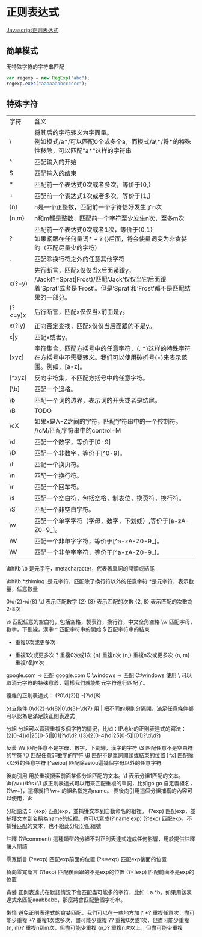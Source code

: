 # 正则表达式

[Javascript正则表达式](https://developer.mozilla.org/zh-CN/docs/Web/JavaScript/Guide/Regular_Expressions)

## 简单模式

无特殊字符的字符串匹配

```javascript
var regexp = new RegExp("abc");
regexp.exec("aaaaaaabcccccc");
```

## 特殊字符

<table>
  <tr></tr>
    <td>字符</td>
    <td>含义</td>
  <tr><td>\</td><td>
    将其后的字符转义为字面量。<br/>
    例如模式/a*/可以匹配0个或多个a，而模式/a\*/将*的特殊性移除，可以匹配"a*"这样的字符串
  </td></tr>
  <tr><td>^</td><td>
    匹配输入的开始
  </td></tr>
  <tr><td>$</td><td>
    匹配输入的结束
  </td></tr>
  <tr><td>*</td><td>
    匹配前一个表达式0次或者多次，等价于{0,}
  </td></tr>
  <tr><td>+</td><td>
    匹配前一个表达式1次或者多次，等价于{1,}
  </td></tr>
  <tr><td>{n}</td><td>
    n是一个正整数，匹配前一个字符恰好发生了n次
  </td></tr>
  <tr><td>{n,m}</td><td>
    n和m都是整数，匹配前一个字符至少发生n次，至多m次
  </td></tr>
  <tr><td>?</td><td>
    匹配前一个表达式0次或者1次，等价于{0,1}<br/>
    如果紧跟在任何量词* + ? {}后面，将会使量词变为非贪婪的（匹配尽量少的字符）
  </td></tr>
  <tr><td>.</td><td>
    匹配除换行符之外的任意其他字符
  </td></tr>
  <tr><td>x(?=y)</td><td>
    先行断言，匹配x仅仅当x后面紧跟y。<br/>
    /Jack(?=Sprat|Frost)/匹配‘Jack’仅仅当它后面跟着'Sprat'或者是‘Frost’。但是‘Sprat’和‘Frost’都不是匹配结果的一部分。
  </td></tr>
  <tr><td>(?<=y)x</td><td>
    后行断言，匹配x仅仅当x前面是y。
  </td></tr>
  <tr><td>x(?!y)</td><td>
    正向否定查找，匹配x仅仅当后面跟的不是y。
  </td></tr>
  <tr><td>x|y</td><td>
    匹配x或者y。
  </td></tr>
  <tr><td>[xyz]</td><td>
    字符集合，匹配方括号中的任意字符，(. *)这样的特殊字符在方括号中不需要转义。我们可以使用破折号(-)来表示范围。例如，[a-z]。
  </td></tr>
  <tr><td>[^xyz]</td><td>
    反向字符集，不匹配方括号中的任意字符。
  </td></tr>
  <tr><td>[\b]</td><td>
    匹配一个退格。
  </td></tr>
  <tr><td>\b</td><td>
    匹配一个词的边界，表示词的开头或者是结尾。
  </td></tr>
  <tr><td>\B</td><td>
    TODO
  </td></tr>
  <tr><td>\cX</td><td>
    如果x是A-Z之间的字符，匹配字符串中的一个控制符。<br/>
    /\cM/匹配字符串中的control-M
  </td></tr>
  <tr><td>\d</td><td>
    匹配一个数字，等价于[0-9]
  </td></tr>
  <tr><td>\D</td><td>
    匹配一个非数字，等价于[^0-9]。
  </td></tr>
  <tr><td>\f</td><td>
    匹配一个换页符。
  </td></tr>
  <tr><td>\n</td><td>
    匹配一个换行符。
  </td></tr>
  <tr><td>\r</td><td>
    匹配一个回车符。
  </td></tr>
  <tr><td>\s</td><td>
    匹配一个空白符，包括空格，制表位，换页符，换行符。
  </td></tr>
  <tr><td>\S</td><td>
    匹配一个非空白字符。
  </td></tr>
  <tr><td>\w</td><td>
    匹配一个单字字符（字母，数字，下划线）,等价于[a-zA-Z0-9_]。
  </td></tr>
  <tr><td>\W</td><td>
    匹配一个非单字字符，等价于[^a-zA-Z0-9_]。
  </td></tr>
  <tr><td>\W</td><td>
    匹配一个非单字字符，等价于[^a-zA-Z0-9_]。
  </td></tr>
</table>
 



\bhi\b
\b 是元字符，metacharacter，代表著單詞的開頭或結尾

\bhi\b.*zhiming
.是元字符，匹配除了換行符以外的任意字符
*是元字符，表示數量，任意數量

0\d{2}-\d{8}
\d 表示匹配數字
{2} {8} 表示匹配的次數
{2, 8} 表示匹配的次數為2-8次

\s 匹配任意的空白符，包括空格，製表符，換行符，中文全角空格
\w 匹配字母，數字，下劃線，漢字
^ 匹配字符串的開始
$ 匹配字符串的結束
* 重複0次或更多次
+ 重複1次或更多次
? 重複0次或1次
{n} 重複n次
{n,} 重複n次或更多次
{n, m} 重複n到m次

google\.com => 匹配 google.com
C:\\windows => 匹配 C:\windows
使用 \ 可以取消元字符的特殊意義，這樣我們就能對元字符進行匹配了。

複雜的正則表達式：
\(?0\d{2}[) -]?\d{8}

分支條件
0\d{2}-\d{8}|0\d{3}-\d{7}
用 | 把不同的規則分隔開，滿足任意條件都可以認為是滿足該正則表達式

分組
分組可以實現重複多個字符的情況，比如：IP地址的正則表達式的寫法：
(2[0-4]\d|25[0-5]|[01]?\d\d?\.){3}(2[0-4]\d|25[0-5]|[01]?\d\d?)

反義
\W 匹配任意不是字母，數字，下劃線，漢字的字符
\S 匹配任意不是空白符的字符
\D 匹配任意非數字的字符
\B 匹配不是單詞開頭或結束的位置
[^x] 匹配除x以外的任意字符
[^aeiou] 匹配除aeiou這幾個字母以外的任意字符

後向引用
用於重複搜索前面某個分組匹配的文本。\1 表示分組1匹配的文本。
\b(\w+)\b\s+\1
該正則表達式可以用來匹配重複的單詞，比如go go
自定義組名，(?<name>\w+)，這樣就把 \w+ 的組名指定為name。
要後向引用這個分組捕獲的內容可以使用，\k<name>

分組語法：
(exp) 匹配exp，並捕獲文本到自動命名的組裡。
(?<name>exp) 匹配exp，並捕獲文本到名稱為name的組裡。也可以寫成(?'name'exp)
(?:exp) 匹配exp，不捕獲匹配的文本，也不給此分組分配組號

註釋
(?#comment) 這種類型的分組不對正則表達式造成任何影響，用於提供註釋讓人閱讀

零寬斷言
(?=exp) 匹配exp前面的位置
(?<=exp) 匹配exp後面的位置

負向零寬斷言
(?!exp) 匹配後面跟的不是exp的位置
(?<!exp) 匹配前面不是exp的位置

貪婪
正則表達式在默認情況下會匹配盡可能多的字符，比如：a.*b。如果用該表達式來匹配aaabbabb，那麼將會匹配整個字符串。

懶惰
避免正則表達式的貪婪匹配，我們可以在一些地方加 ?
*? 重複任意次，盡可能少重複
+? 重複1次或多次，盡可能少重複
?? 重複0次或1次，但盡可能少重複
{n, m}? 重複n到m次，但盡可能少重複
{n,}? 重複n次以上，但盡可能少重複
